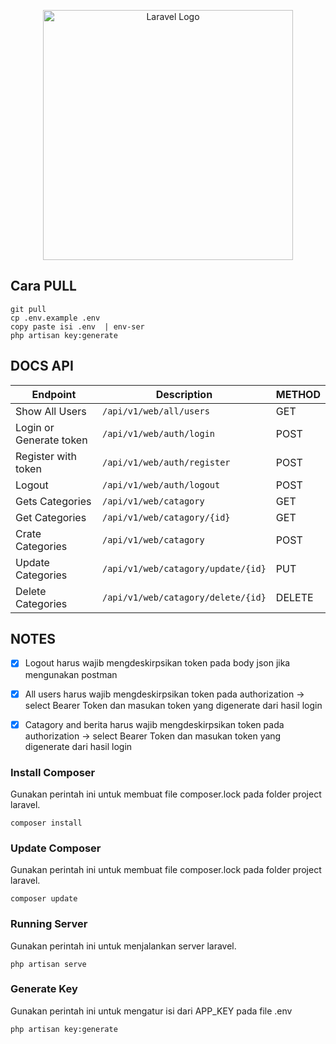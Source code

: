 <p align="center"><a href="https://laravel.com" target="_blank"><img src="https://raw.githubusercontent.com/laravel/art/master/logo-lockup/5%20SVG/2%20CMYK/1%20Full%20Color/laravel-logolockup-cmyk-red.svg" width="400" alt="Laravel Logo"></a></p>


## Cara PULL #
```
git pull
cp .env.example .env
copy paste isi .env  | env-ser
php artisan key:generate
```

## DOCS API

Endpoint | Description | METHOD
------|------------|------------
Show All Users | `/api/v1/web/all/users` | GET
Login or Generate token | `/api/v1/web/auth/login` | POST 
Register with token | `/api/v1/web/auth/register`  | POST
Logout | `/api/v1/web/auth/logout` | POST
Gets Categories | `/api/v1/web/catagory` | GET
Get Categories | `/api/v1/web/catagory/{id}` | GET
Crate Categories | `/api/v1/web/catagory` | POST
Update Categories | `/api/v1/web/catagory/update/{id}` | PUT
Delete Categories | `/api/v1/web/catagory/delete/{id}` | DELETE

## NOTES
- [x] Logout harus wajib mengdeskirpsikan token pada body json jika mengunakan postman
- [x] All users harus wajib mengdeskirpsikan token pada authorization -> select Bearer Token dan masukan token yang digenerate dari hasil login

- [x] Catagory and berita harus wajib mengdeskirpsikan token pada authorization -> select Bearer Token dan masukan token yang digenerate dari hasil login



### Install Composer
Gunakan perintah ini untuk membuat file composer.lock pada folder project laravel.
```
composer install

```
### Update Composer
Gunakan perintah ini untuk membuat file composer.lock pada folder project laravel.
```
composer update
```

### Running Server
Gunakan perintah ini untuk menjalankan server laravel.
```
php artisan serve
```

### Generate Key
Gunakan perintah ini untuk mengatur isi dari APP_KEY pada file .env
```
php artisan key:generate
```




